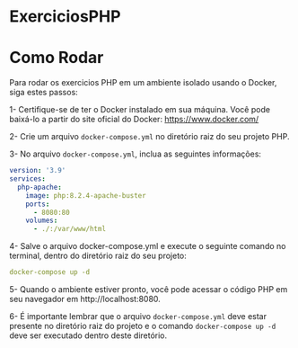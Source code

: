 # ExerciciosPHP

<h1> Como Rodar </h1>

Para rodar os exercicios PHP em um ambiente isolado usando o Docker, siga estes passos:

1- Certifique-se de ter o Docker instalado em sua máquina. 
Você pode baixá-lo a partir do site oficial do Docker: https://www.docker.com/

2- Crie um arquivo `docker-compose.yml` no diretório raiz do seu projeto PHP. 

3- No arquivo `docker-compose.yml`, inclua as seguintes informações:

```yaml
version: '3.9'
services:
  php-apache:
    image: php:8.2.4-apache-buster
    ports:
      - 8080:80
    volumes: 
      - ./:/var/www/html

```


4- Salve o arquivo docker-compose.yml e execute o seguinte comando no terminal, dentro do diretório raiz do seu projeto:

```yaml
docker-compose up -d
```
5- Quando o ambiente estiver pronto, você pode acessar o código PHP em seu navegador em http://localhost:8080. 

6- É importante lembrar que o arquivo `docker-compose.yml` deve estar presente no diretório raiz do projeto e o comando `docker-compose up -d` deve ser executado dentro deste diretório.